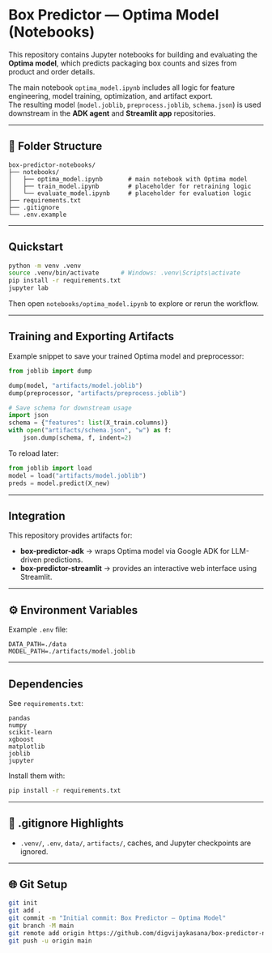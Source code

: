 # Box Predictor — Optima Model (Notebooks)

This repository contains Jupyter notebooks for building and evaluating the **Optima model**, which predicts packaging box counts and sizes from product and order details.

The main notebook `optima_model.ipynb` includes all logic for feature engineering, model training, optimization, and artifact export.  
The resulting model (`model.joblib`, `preprocess.joblib`, `schema.json`) is used downstream in the **ADK agent** and **Streamlit app** repositories.

---

## 📁 Folder Structure
```
box-predictor-notebooks/
├── notebooks/
│   ├── optima_model.ipynb       # main notebook with Optima model
│   ├── train_model.ipynb        # placeholder for retraining logic
│   └── evaluate_model.ipynb     # placeholder for evaluation logic
├── requirements.txt
├── .gitignore
└── .env.example
```

---

## Quickstart

```bash
python -m venv .venv
source .venv/bin/activate      # Windows: .venv\Scripts\activate
pip install -r requirements.txt
jupyter lab
```

Then open `notebooks/optima_model.ipynb` to explore or rerun the workflow.

---

## Training and Exporting Artifacts

Example snippet to save your trained Optima model and preprocessor:

```python
from joblib import dump

dump(model, "artifacts/model.joblib")
dump(preprocessor, "artifacts/preprocess.joblib")

# Save schema for downstream usage
import json
schema = {"features": list(X_train.columns)}
with open("artifacts/schema.json", "w") as f:
    json.dump(schema, f, indent=2)
```

To reload later:
```python
from joblib import load
model = load("artifacts/model.joblib")
preds = model.predict(X_new)
```

---

## Integration

This repository provides artifacts for:
- **box-predictor-adk** → wraps Optima model via Google ADK for LLM-driven predictions.
- **box-predictor-streamlit** → provides an interactive web interface using Streamlit.

---

## ⚙️ Environment Variables
Example `.env` file:
```
DATA_PATH=./data
MODEL_PATH=./artifacts/model.joblib
```

---

## Dependencies

See `requirements.txt`:
```
pandas
numpy
scikit-learn
xgboost
matplotlib
joblib
jupyter
```
Install them with:
```bash
pip install -r requirements.txt
```

---

## 🧹 .gitignore Highlights
- `.venv/`, `.env`, `data/`, `artifacts/`, caches, and Jupyter checkpoints are ignored.

---

## 🌐 Git Setup
```bash
git init
git add .
git commit -m "Initial commit: Box Predictor — Optima Model"
git branch -M main
git remote add origin https://github.com/digvijaykasana/box-predictor-notebooks.git
git push -u origin main
```
